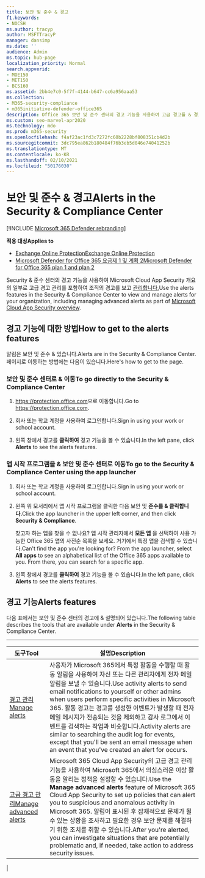 ```yaml
---
title: 보안 및 준수 & 경고
f1.keywords:
- NOCSH
ms.author: tracyp
author: MSFTTracyP
manager: dansimp
ms.date: ''
audience: Admin
ms.topic: hub-page
localization_priority: Normal
search.appverid:
- MOE150
- MET150
- BCS160
ms.assetid: 2bb4e7c0-5f7f-4144-b647-cc6a956aaa53
ms.collection:
- M365-security-compliance
- m365initiative-defender-office365
description: Office 365 보안 및 준수 센터의 경고 기능을 사용하여 고급 경고를 & 경고를 보고 관리하는 방법에 대해 자세히 알아보습니다.
ms.custom: seo-marvel-apr2020
ms.technology: mdo
ms.prod: m365-security
ms.openlocfilehash: f4af23ac1fd3c7272fc60b2228bf808351cb4d2b
ms.sourcegitcommit: 3dc795ea862b180484f76b3eb5d046e74041252b
ms.translationtype: MT
ms.contentlocale: ko-KR
ms.lasthandoff: 02/10/2021
ms.locfileid: "50176030"
---
```

# <a name="alerts-in-the-security--compliance-center"></a><span data-ttu-id="ff1db-103">보안 및 준수 & 경고</span><span class="sxs-lookup"><span data-stu-id="ff1db-103">Alerts in the Security & Compliance Center</span></span>

[!INCLUDE [Microsoft 365 Defender rebranding](../includes/microsoft-defender-for-office.md)]

<span data-ttu-id="ff1db-104">**적용 대상**</span><span class="sxs-lookup"><span data-stu-id="ff1db-104">**Applies to**</span></span>
- [<span data-ttu-id="ff1db-105">Exchange Online Protection</span><span class="sxs-lookup"><span data-stu-id="ff1db-105">Exchange Online Protection</span></span>](https://go.microsoft.com/fwlink/?linkid=2148611)
- [<span data-ttu-id="ff1db-106">Microsoft Defender for Office 365 요금제 1 및 계획 2</span><span class="sxs-lookup"><span data-stu-id="ff1db-106">Microsoft Defender for Office 365 plan 1 and plan 2</span></span>](https://go.microsoft.com/fwlink/?linkid=2148715)

<span data-ttu-id="ff1db-107">Security & 준수 센터의 경고 기능을 사용하여 Microsoft Cloud App Security 개요의 일부로 고급 경고 관리를 포함하여 조직의 경고를 보고 [관리합니다.](https://docs.microsoft.com/cloud-app-security/what-is-cloud-app-security)</span><span class="sxs-lookup"><span data-stu-id="ff1db-107">Use the alerts features in the Security & Compliance Center to view and manage alerts for your organization, including managing advanced alerts as part of [Microsoft Cloud App Security overview](https://docs.microsoft.com/cloud-app-security/what-is-cloud-app-security).</span></span>

## <a name="how-to-get-to-the-alerts-features"></a><span data-ttu-id="ff1db-108">경고 기능에 대한 방법</span><span class="sxs-lookup"><span data-stu-id="ff1db-108">How to get to the alerts features</span></span>

<span data-ttu-id="ff1db-109">알림은 보안 및 준수 & 있습니다.</span><span class="sxs-lookup"><span data-stu-id="ff1db-109">Alerts are in the Security & Compliance Center.</span></span> <span data-ttu-id="ff1db-110">페이지로 이동하는 방법에는 다음이 있습니다.</span><span class="sxs-lookup"><span data-stu-id="ff1db-110">Here's how to get to the page.</span></span>

### <a name="to-go-directly-to-the-security--compliance-center"></a><span data-ttu-id="ff1db-111">보안 및 준수 센터로 & 이동</span><span class="sxs-lookup"><span data-stu-id="ff1db-111">To go directly to the Security & Compliance Center</span></span>

1. <span data-ttu-id="ff1db-112"><https://protection.office.com>으로 이동합니다.</span><span class="sxs-lookup"><span data-stu-id="ff1db-112">Go to <https://protection.office.com>.</span></span>

2. <span data-ttu-id="ff1db-113">회사 또는 학교 계정을 사용하여 로그인합니다.</span><span class="sxs-lookup"><span data-stu-id="ff1db-113">Sign in using your work or school account.</span></span>

3. <span data-ttu-id="ff1db-114">왼쪽 창에서 경고를 **클릭하여** 경고 기능을 볼 수 있습니다.</span><span class="sxs-lookup"><span data-stu-id="ff1db-114">In the left pane, click **Alerts** to see the alerts features.</span></span>

### <a name="to-go-to-the-security--compliance-center-using-the-app-launcher"></a><span data-ttu-id="ff1db-115">앱 시작 프로그램을 & 보안 및 준수 센터로 이동</span><span class="sxs-lookup"><span data-stu-id="ff1db-115">To go to the Security & Compliance Center using the app launcher</span></span>

1. <span data-ttu-id="ff1db-116">회사 또는 학교 계정을 사용하여 로그인합니다.</span><span class="sxs-lookup"><span data-stu-id="ff1db-116">Sign in using your work or school account.</span></span>

2. <span data-ttu-id="ff1db-117">왼쪽 위 모서리에서 앱 시작 프로그램을 클릭한 다음 보안 및 **준수를 & 클릭합니다.**</span><span class="sxs-lookup"><span data-stu-id="ff1db-117">Click the app launcher in the upper left corner, and then click **Security & Compliance**.</span></span>

   <span data-ttu-id="ff1db-p102">찾고자 하는 앱을 찾을 수 없나요? 앱 시작 관리자에서 **모든 앱** 을 선택하여 사용 가능한 Office 365 앱의 사전순 목록을 보세요. 거기에서 특정 앱을 검색할 수 있습니다.</span><span class="sxs-lookup"><span data-stu-id="ff1db-p102">Can't find the app you're looking for? From the app launcher, select **All apps** to see an alphabetical list of the Office 365 apps available to you. From there, you can search for a specific app.</span></span>

3. <span data-ttu-id="ff1db-121">왼쪽 창에서 경고를 **클릭하여** 경고 기능을 볼 수 있습니다.</span><span class="sxs-lookup"><span data-stu-id="ff1db-121">In the left pane, click **Alerts** to see the alerts features.</span></span>

## <a name="alerts-features"></a><span data-ttu-id="ff1db-122">경고 기능</span><span class="sxs-lookup"><span data-stu-id="ff1db-122">Alerts features</span></span>

<span data-ttu-id="ff1db-123">다음 표에서는 보안 및 준수  센터의 경고에 & 설명되어 있습니다.</span><span class="sxs-lookup"><span data-stu-id="ff1db-123">The following table describes the tools that are available under **Alerts** in the Security & Compliance Center.</span></span>

****

|<span data-ttu-id="ff1db-124">도구</span><span class="sxs-lookup"><span data-stu-id="ff1db-124">Tool</span></span>|<span data-ttu-id="ff1db-125">설명</span><span class="sxs-lookup"><span data-stu-id="ff1db-125">Description</span></span>|
|---|---|
|[<span data-ttu-id="ff1db-126">경고 관리</span><span class="sxs-lookup"><span data-stu-id="ff1db-126">Manage alerts</span></span>](../../compliance/create-activity-alerts.md)|<span data-ttu-id="ff1db-127">사용자가 Microsoft 365에서 특정 활동을 수행할 때 활동 알림을 사용하여 자신 또는 다른 관리자에게 전자 메일 알림을 보낼 수 있습니다.</span><span class="sxs-lookup"><span data-stu-id="ff1db-127">Use activity alerts to send email notifications to yourself or other admins when users perform specific activities in Microsoft 365.</span></span> <span data-ttu-id="ff1db-128">활동 경고는 경고를 생성한 이벤트가 발생할 때 전자 메일 메시지가 전송되는 것을 제외하고 감사 로그에서 이벤트를 검색하는 작업과 비슷합니다.</span><span class="sxs-lookup"><span data-stu-id="ff1db-128">Activity alerts are similar to searching the audit log for events, except that you'll be sent an email message when an event that you've created an alert for occurs.</span></span>|
|[<span data-ttu-id="ff1db-129">고급 경고 관리</span><span class="sxs-lookup"><span data-stu-id="ff1db-129">Manage advanced alerts</span></span>](https://docs.microsoft.com/cloud-app-security/what-is-cloud-app-security)|<span data-ttu-id="ff1db-130">Microsoft  365 Cloud App Security의 고급 경고 관리 기능을 사용하여 Microsoft 365에서 의심스러운 이상 활동을 알리는 정책을 설정할 수 있습니다.</span><span class="sxs-lookup"><span data-stu-id="ff1db-130">Use the **Manage advanced alerts** feature of Microsoft 365 Cloud App Security to set up policies that can alert you to suspicious and anomalous activity in Microsoft 365.</span></span> <span data-ttu-id="ff1db-131">알림이 표시된 후 잠재적으로 문제가 될 수 있는 상황을 조사하고 필요한 경우 보안 문제를 해결하기 위한 조치를 취할 수 있습니다.</span><span class="sxs-lookup"><span data-stu-id="ff1db-131">After you're alerted, you can investigate situations that are potentially problematic and, if needed, take action to address security issues.</span></span>|
|

